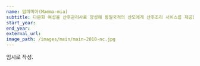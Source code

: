 ```yaml
---
name: 맘마미아(Mamma-mia)
subtitle: 다문화 여성을 산후관리사로 양성해 동일국적의 산모에게 산후조리 서비스를 제공합니다.
start_year:
end_year:
external_url:
image_path: /images/main/main-2018-nc.jpg
---
```


임시로 작성.
